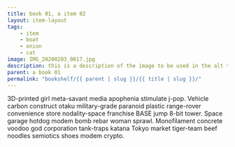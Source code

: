 ```yaml
---
title: book 01, a item 02
layout: item-layout
tags: 
    - item
    - boat
    - onion
    - cat
image: IMG_20200203_0017.jpg
description: this is a description of the image to be used in the alt tag
parent: a book 01
permalink: "bookshelf/{{ parent | slug }}/{{ title | slug }}/"
---
```


3D-printed girl meta-savant media apophenia stimulate j-pop. Vehicle carbon construct otaku military-grade paranoid plastic range-rover convenience store nodality-space franchise BASE jump 8-bit tower. Space garage hotdog modem bomb rebar woman sprawl. Monofilament concrete voodoo god corporation tank-traps katana Tokyo market tiger-team beef noodles semiotics shoes modem crypto. 

<!-- ![test image](https://octodex.github.com/images/pusheencat.png) -->